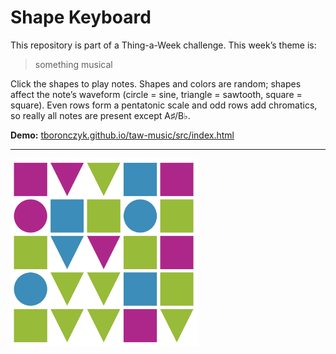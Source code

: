 # Shape Keyboard

This repository is part of a Thing-a-Week challenge. This week’s theme is:

> something musical

Click the shapes to play notes. Shapes and colors are random; shapes affect the note’s waveform (circle = sine, triangle = sawtooth, square = square). Even rows form a pentatonic scale and odd rows add chromatics, so really all notes are present except A♯/B♭.

**Demo:** [tboronczyk.github.io/taw-music/src/index.html](https://tboronczyk.github.io/taw-music/src/index.html)

---

<img src="screenshot.png" alt="screenshot" width="300">

